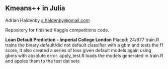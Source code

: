 Kmeans++ in Julia
--------
Adrian Haldenby a.haldenby@gmail.com

Repository for finished Kaggle competitions code. 


**Loan Default Prediction - Imperial College London**
Placed: 24/677
train.R trains the binary default/did not default classifier with a gbm and tests the f1 score, It also created a series of loss given default models again using gbms with absolute error.
apply_test.R loads the models generated in train.R and apples them to the test dat sets
